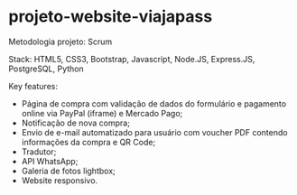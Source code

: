 # projeto-website-viajapass

Metodologia projeto: Scrum

Stack: HTML5, CSS3, Bootstrap, Javascript, Node.JS, Express.JS, PostgreSQL, Python

Key features:
- Página de compra com validação de dados do formulário e pagamento online via PayPal (iframe) e Mercado Pago;
- Notificação de nova compra;
- Envio de e-mail automatizado para usuário com voucher PDF contendo informações da compra e QR Code;
- Tradutor;
- API WhatsApp;
- Galeria de fotos lightbox;
- Website responsivo.

